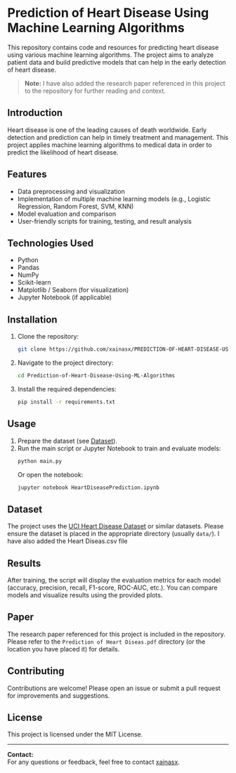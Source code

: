 # Prediction of Heart Disease Using Machine Learning Algorithms

This repository contains code and resources for predicting heart disease using various machine learning algorithms. The project aims to analyze patient data and build predictive models that can help in the early detection of heart disease.

> **Note:** I have also added the research paper referenced in this project to the repository for further reading and context.


## Introduction

Heart disease is one of the leading causes of death worldwide. Early detection and prediction can help in timely treatment and management. This project applies machine learning algorithms to medical data in order to predict the likelihood of heart disease.

## Features

- Data preprocessing and visualization
- Implementation of multiple machine learning models (e.g., Logistic Regression, Random Forest, SVM, KNN)
- Model evaluation and comparison
- User-friendly scripts for training, testing, and result analysis

## Technologies Used

- Python
- Pandas
- NumPy
- Scikit-learn
- Matplotlib / Seaborn (for visualization)
- Jupyter Notebook (if applicable)

## Installation

1. Clone the repository:
   ```bash
   git clone https://github.com/xainasx/PREDICTION-OF-HEART-DISEASE-USING-MACHINE-LEARNING-ALGORITHMS.git
   ```
2. Navigate to the project directory:
   ```bash
   cd Prediction-of-Heart-Disease-Using-ML-Algorithms
   ```
3. Install the required dependencies:
   ```bash
   pip install -r requirements.txt
   ```

## Usage

1. Prepare the dataset (see [Dataset](#dataset)).
2. Run the main script or Jupyter Notebook to train and evaluate models:
   ```bash
   python main.py
   ```
   Or open the notebook:
   ```bash
   jupyter notebook HeartDiseasePrediction.ipynb
   ```

## Dataset

The project uses the [UCI Heart Disease Dataset](https://archive.ics.uci.edu/ml/datasets/Heart+Disease) or similar datasets. Please ensure the dataset is placed in the appropriate directory (usually `data/`). I have also added the Heart Diseas.csv file

## Results

After training, the script will display the evaluation metrics for each model (accuracy, precision, recall, F1-score, ROC-AUC, etc.). You can compare models and visualize results using the provided plots.

## Paper

The research paper referenced for this project is included in the repository. Please refer to the `Prediction of Heart Diseas.pdf` directory (or the location you have placed it) for details.

## Contributing

Contributions are welcome! Please open an issue or submit a pull request for improvements and suggestions.

## License

This project is licensed under the MIT License.

---

**Contact:**  
For any questions or feedback, feel free to contact [xainasx](https://github.com/xainasx).
